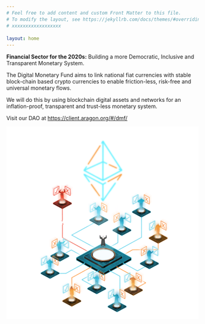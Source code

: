 ```yaml
---
# Feel free to add content and custom Front Matter to this file.
# To modify the layout, see https://jekyllrb.com/docs/themes/#overriding-theme-defaults
# xxxxxxxxxxxxxxxxxx

layout: home
---
```


**Financial Sector for the 2020s:** Building a more Democratic, Inclusive and Transparent Monetary System.

The Digital Monetary Fund aims to link national fiat currencies with stable block-chain based crypto currencies to enable friction-less, risk-free and universal monetary flows.

We will do this by using blockchain digital assets and networks for an inflation-proof, transparent and trust-less monetary system.

Visit our DAO at <a href="https://client.aragon.org/#/dmf/" target="_blank">https://client.aragon.org/#/dmf/</a>

![DAO](/assets/dao-2.png)
